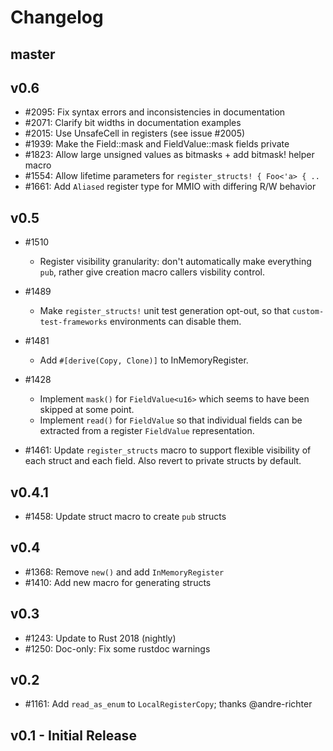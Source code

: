 # Changelog

## master

## v0.6

 - #2095: Fix syntax errors and inconsistencies in documentation
 - #2071: Clarify bit widths in documentation examples
 - #2015: Use UnsafeCell in registers (see issue #2005)
 - #1939: Make the Field::mask and FieldValue::mask fields private
 - #1823: Allow large unsigned values as bitmasks + add bitmask! helper macro
 - #1554: Allow lifetime parameters for `register_structs! { Foo<'a> { ..`
 - #1661: Add `Aliased` register type for MMIO with differing R/W behavior

## v0.5

 - #1510
   - Register visibility granularity: don't automatically make everything
      `pub`, rather give creation macro callers visbility control.

 - #1489
   - Make `register_structs!` unit test generation opt-out, so that
     `custom-test-frameworks` environments can disable them.

 - #1481
   - Add `#[derive(Copy, Clone)]` to InMemoryRegister.

 - #1428
   - Implement `mask()` for `FieldValue<u16>` which seems to have been
     skipped at some point.
   - Implement `read()` for `FieldValue` so that individual fields
     can be extracted from a register `FieldValue` representation.

 - #1461: Update `register_structs` macro to support flexible visibility of each
   struct and each field. Also revert to private structs by default.

## v0.4.1

 - #1458: Update struct macro to create `pub` structs

## v0.4

 - #1368: Remove `new()` and add `InMemoryRegister`
 - #1410: Add new macro for generating structs

## v0.3

 - #1243: Update to Rust 2018 (nightly)
 - #1250: Doc-only: Fix some rustdoc warnings

## v0.2

 - #1161: Add `read_as_enum` to `LocalRegisterCopy`; thanks @andre-richter

## v0.1 - Initial Release
